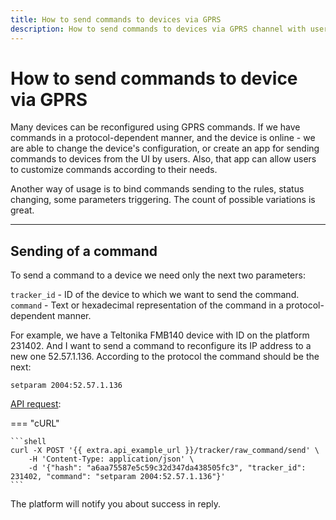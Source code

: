 ```yaml
---
title: How to send commands to devices via GPRS
description: How to send commands to devices via GPRS channel with user hash
---
```


# How to send commands to device via GPRS

Many devices can be reconfigured using GPRS commands. If we have commands in a protocol-dependent manner, 
and the device is online - we are able to change the device's configuration, or create an app for sending commands to 
devices from the UI by users. Also, that app can allow users to customize commands according to their needs.

Another way of usage is to bind commands sending to the rules, status changing, some parameters triggering. The count of
possible variations is great.

<hr>

## Sending of a command

To send a command to a device we need only the next two parameters:

`tracker_id` - ID of the device to which we want to send the command.
`command` - Text or hexadecimal representation of the command in a protocol-dependent manner.

For example, we have a Teltonika FMB140 device with ID on the platform 231402. And I want to send a command to reconfigure
its IP address to a new one 52.57.1.136. According to the protocol the command should be the next:

`setparam 2004:52.57.1.136`

[API request](../resources/tracking/tracker/index.md#raw_commandsend):

=== "cURL"

    ```shell
    curl -X POST '{{ extra.api_example_url }}/tracker/raw_command/send' \
        -H 'Content-Type: application/json' \
        -d '{"hash": "a6aa75587e5c59c32d347da438505fc3", "tracker_id": 231402, "command": "setparam 2004:52.57.1.136"}'
    ```

The platform will notify you about success in reply.
